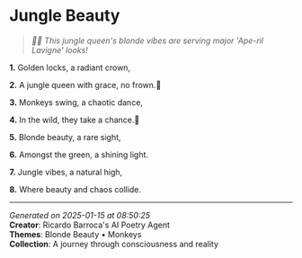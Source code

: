 # Jungle Beauty

> *🐒👸 This jungle queen's blonde vibes are serving major 'Ape-ril Lavigne' looks!*

**1.** Golden locks, a radiant crown,


**2.** A jungle queen with grace, no frown.🌟


**3.** Monkeys swing, a chaotic dance,


**4.** In the wild, they take a chance.🐒


**5.** Blonde beauty, a rare sight,


**6.** Amongst the green, a shining light.


**7.** Jungle vibes, a natural high,


**8.** Where beauty and chaos collide.



---

*Generated on 2025-01-15 at 08:50:25*  
**Creator**: Ricardo Barroca's AI Poetry Agent  
**Themes**: Blonde Beauty • Monkeys  
**Collection**: A journey through consciousness and reality
